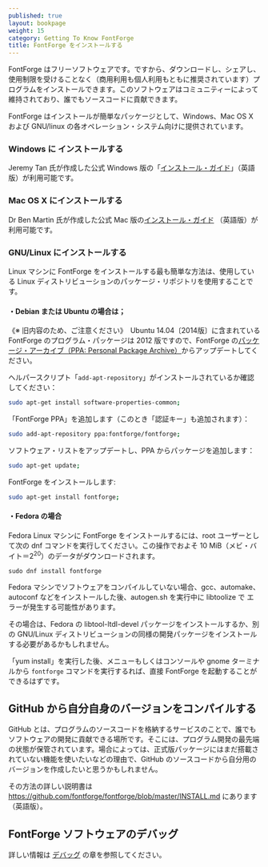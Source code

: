```yaml
---
published: true
layout: bookpage
weight: 15
category: Getting To Know FontForge
title: FontForge をインストールする
---
```


FontForge はフリーソフトウェアです。ですから、ダウンロードし、シェアし、使用制限を受けることなく（商用利用も個人利用もともに推奨されています）プログラムをインストールできます。このソフトウェアはコミュニティーによって維持されており、誰でもソースコードに貢献できます。

FontForge はインストールが簡単なパッケージとして、Windows、Mac OS X および GNU/linux の各オペレーション・システム向けに提供されています。

### Windows に インストールする

Jeremy Tan 氏が作成した公式 Windows 版の「[インストール・ガイド](https://fontforge.org/en-US/downloads/windows-dl/)」（英語版）が利用可能です。

### Mac OS X にインストールする

Dr Ben Martin 氏が作成した公式 Mac 版の[インストール・ガイド](https://fontforge.org/en-US/downloads/mac-dl/) （英語版）が利用可能です。 

### GNU/Linux にインストールする

Linux マシンに FontForge をインストールする最も簡単な方法は、使用している Linux ディストリビューションのパッケージ・リポジトリを使用することです。

#### ・Debian または Ubuntu の場合は；

《※ 旧内容のため、ご注意ください》　Ubuntu 14.04〔2014版〕に含まれている FontForge のプログラム・パッケージは 2012 版ですので、FontForge の[パッケージ・アーカイブ（PPA: Personal Package Archive）](https://launchpad.net/~fontforge/+archive/ubuntu/fontforge)からアップデートしてください。

ヘルパースクリプト「`add-apt-repository`」がインストールされているか確認してください：

```sh
sudo apt-get install software-properties-common;
```

「FontForge PPA」を追加します（このとき「認証キー」も追加されます）：
    
```sh
sudo add-apt-repository ppa:fontforge/fontforge;
```

ソフトウェア・リストをアップデートし、PPA からパッケージを追加します：
    
```sh
sudo apt-get update;
```

FontForge をインストールします:
    
```sh
sudo apt-get install fontforge;
```

#### ・Fedora の場合

Fedora Linux マシンに FontForge をインストールするには、root ユーザーとして次の dnf コマンドを実行してください。この操作でおよそ 10 MiB（メビ・バイト＝2<sup>20</sup>）のデータがダウンロードされます。

```
sudo dnf install fontforge
```

Fedora マシンでソフトウェアをコンパイルしていない場合、gcc、automake、autoconf などをインストールした後、autogen.sh を実行中に libtoolize で エラーが発生する可能性があります。

その場合は、Fedora の libtool-ltdl-devel パッケージをインストールするか、別の GNU/Linux ディストリビューションの同様の開発パッケージをインストールする必要があるかもしれません。

「yum install」を実行した後、メニューもしくはコンソールや gnome ターミナルから `fontforge` コマンドを実行するれば、直接 FontForge を起動することができるはずです。

## GitHub から自分自身のバージョンをコンパイルする

GitHub とは、プログラムのソースコードを格納するサービスのことで、誰でもソフトウェアの開発に貢献できる場所です。そこには、プログラム開発の最先端の状態が保管されています。場合によっては、正式版パッケージにはまだ搭載されていない機能を使いたいなどの理由で、GitHub のソースコードから自分用のバージョンを作成したいと思うかもしれません。

その方法の詳しい説明書は <https://github.com/fontforge/fontforge/blob/master/INSTALL.md> にあります（英語版）。

## FontForge ソフトウェアのデバッグ

詳しい情報は [デバッグ](../ja-JA/]When_Things_Go_Wrong_With_Fontforge_Itself.md) の章を参照してください。
